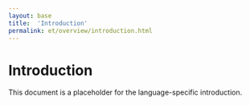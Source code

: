 ```yaml
---
layout: base
title:  'Introduction'
permalink: et/overview/introduction.html
---
```


# Introduction

This document is a placeholder for the language-specific introduction.
